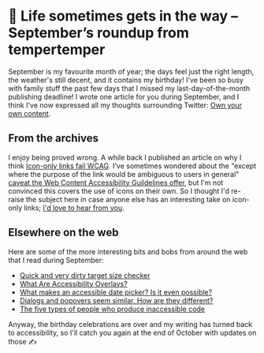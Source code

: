 # 🎂 Life sometimes gets in the way – September’s roundup from tempertemper

September is my favourite month of year; the days feel just the right length, the weather's still decent, and it contains my birthday! I've been so busy with family stuff the past few days that I missed my last-day-of-the-month publishing deadline! I wrote one article for you during September, and I think I've now expressed all my thoughts surrounding Twitter: [Own your own content](https://www.tempertemper.net/blog/own-your-own-content).


## From the archives

I enjoy being proved wrong. A while back I published an article on why I think [Icon-only links fail WCAG](https://www.tempertemper.net/blog/icon-only-links-fail-wcag). I've sometimes wondered about the "except where the purpose of the link would be ambiguous to users in general" [caveat the Web Content Accessibility Guildelines offer](https://www.w3.org/TR/WCAG21/#link-purpose-in-context), but I'm not convinced this covers the use of icons on their own. So I thought I'd re-raise the subject here in case anyone else has an interesting take on icon-only links; [I'd love to hear from you](https://www.tempertemper.net/blog/@tempertemper@mastodon.social).


## Elsewhere on the web

Here are some of the more interesting bits and bobs from around the web that I read during September:

- [Quick and very dirty target size checker](https://html5accessibility.com/stuff/2023/08/28/quick-and-very-dirty-target-size-checker/)
- [What Are Accessibility Overlays?](https://briefs.video/videos/what-are-accessibility-overlays/)
- [What makes an accessible date picker? Is it even possible?](https://www.youtube.com/watch?v=D2Gy2WN4Iys&amp;t=128s)
- [Dialogs and popovers seem similar. How are they different?](https://hidde.blog/dialog-modal-popover-differences/)
- [The five types of people who produce inaccessible code](https://ericwbailey.website/published/the-five-types-of-people-who-produce-inaccessible-code/)

Anyway, the birthday celebrations are over and my writing has turned back to accessibility, so I'll catch you again at the end of October with updates on those ✍️
